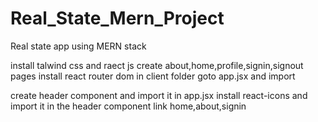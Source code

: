 # Real_State_Mern_Project
Real state app using MERN stack

install talwind css and raect js
create about,home,profile,signin,signout pages
install react router dom in client folder
goto app.jsx and import 

create header component and import it in app.jsx
install react-icons and import it in the header component 
link home,about,signin